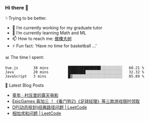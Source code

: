 ### Hi there 👋

✨Trying to be better.

<!--
- 😄 Pronouns: ...
- 👯 I’m looking to collaborate on ...
- 🤔 I’m looking for help with ...
- 💬 Ask me about ...
-->

- 🔭 I’m currently working for my graduate tutor
- 🌱 I’m currently learning Math and ML
- 📫 How to reach me: [做棵大树](https://beatree.cn)
- ⚡ Fun fact: 'Have no time for basketball ...'

📊 The time I spent:

<!--START_SECTION:waka-->
```text
Vue.js       38 mins         ███████████████░░░░░░░░░░   60.21 % 
Java         20 mins         ████████░░░░░░░░░░░░░░░░░   32.32 % 
JavaScript   3 mins          █▒░░░░░░░░░░░░░░░░░░░░░░░   05.89 % 
```
<!--END_SECTION:waka-->

👀 Latest Blog Posts

<!-- BLOG-POST-LIST:START -->
- [童年 · 村庄里的露天电影](http://mortal.beatree.cn/%e7%ab%a5%e5%b9%b4-%c2%b7-%e6%9d%91%e5%ba%84%e9%87%8c%e7%9a%84%e9%9c%b2%e5%a4%a9%e7%94%b5%e5%bd%b1.html)
- [EpicGames 喜加三 ！《看门狗2》《足球经理》等三款游戏限时领取](https://beatree.cn/epicgames-%e5%96%9c%e5%8a%a0%e4%b8%89-%ef%bc%81%e3%80%8a%e7%9c%8b%e9%97%a8%e7%8b%972%e3%80%8b%e3%80%8a%e8%b6%b3%e7%90%83%e7%bb%8f%e7%90%86%e3%80%8b%e7%ad%89%e4%b8%89%e6%ac%be%e6%b8%b8%e6%88%8f.html)
- [DP(动态规划)经典路径问题 | LeetCode](https://beatree.cn/dp%e5%8a%a8%e6%80%81%e8%a7%84%e5%88%92%e7%bb%8f%e5%85%b8%e8%b7%af%e5%be%84%e9%97%ae%e9%a2%98-leetcode.html)
- [相加求和问题 | LeetCode](https://beatree.cn/%e7%9b%b8%e5%8a%a0%e6%b1%82%e5%92%8c%e9%97%ae%e9%a2%98-leetcode.html)
<!-- BLOG-POST-LIST:END -->
